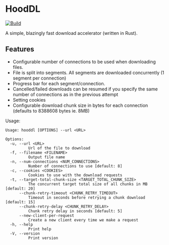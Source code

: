 # HoodDL

[![Build](https://github.com/WarrenHood/HoodDL/actions/workflows/build.yml/badge.svg?branch=main)](https://github.com/WarrenHood/HoodDL/actions/workflows/build.yml)

A simple, blazingly fast download accelerator (written in Rust).

## Features

- Configurable number of connections to be used when downloading files.
- File is split into segments. All segments are downloaded concurrently (1 segment per connection)
- Progress bar for each segment/connection.
- Cancelled/failed downloads can be resumed if you specify the same number of connections as in the previous attempt
- Setting cookies
- Configurable download chunk size in bytes for each connection (defaults to 8388608 bytes ie. 8MB)

Usage:

```
Usage: hooddl [OPTIONS] --url <URL>

Options:
  -u, --url <URL>
          Url of the file to download
  -f, --filename <FILENAME>
          Output file name
  -n, --num-connections <NUM_CONNECTIONS>
          Number of connections to use [default: 8]
  -c, --cookies <COOKIES>
          Cookies to use with the download requests
  -t, --target-total-chunk-size <TARGET_TOTAL_CHUNK_SIZE>
          The concurrent target total size of all chunks in MB [default: 20]
      --chunk-retry-timeout <CHUNK_RETRY_TIMEOUT>
          Timeout in seconds before retrying a chunk download [default: 15]
      --chunk-retry-delay <CHUNK_RETRY_DELAY>
          Chunk retry delay in seconds [default: 5]
      --new-client-per-request
          Create a new client every time we make a request
  -h, --help
          Print help
  -V, --version
          Print version
```
